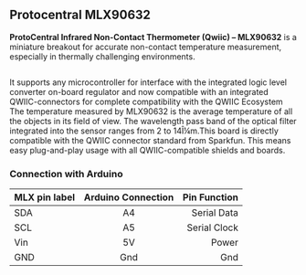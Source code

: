 ## Protocentral MLX90632

**ProtoCentral Infrared Non-Contact Thermometer (Qwiic) – MLX90632** is a miniature breakout for accurate non-contact temperature measurement, especially in thermally challenging environments.

![]()

It supports any microcontroller for interface with the integrated logic level converter on-board regulator and now compatible with an integrated QWIIC-connectors for complete compatibility with the QWIIC Ecosystem The temperature measured by MLX90632 is the average temperature of all the objects in its field of view. The wavelength pass band of the optical filter integrated into the sensor ranges from 2 to 14Î¼m.This board is directly compatible with the QWIIC connector standard from Sparkfun. This means easy plug-and-play usage with all QWIIC-compatible shields and boards.

### Connection with Arduino

|MLX pin label| Arduino Connection   |Pin Function      |
|----------------- |:--------------------:|-----------------:|
| SDA              | A4                  |  Serial Data      |
| SCL              | A5                  |  Serial Clock     |
| Vin              | 5V                  |  Power            |
| GND              | Gnd                 |  Gnd              |
